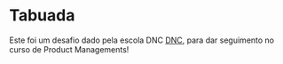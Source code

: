 # Tabuada

Este foi um desafio dado pela escola DNC [DNC](https://www.escoladnc.com.br/), para dar seguimento no curso de Product Managements!
